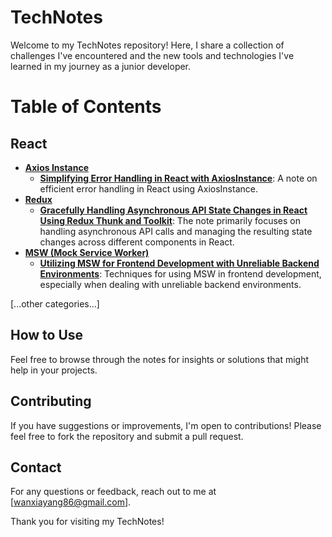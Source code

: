 # TechNotes

Welcome to my TechNotes repository! Here, I share a collection of challenges I've encountered and the new tools and technologies I've learned in my journey as a junior developer.

# Table of Contents

## React
- [**Axios Instance**](https://github.com/WanxiaJaneYang/TechNotes/tree/main/React/axios%20instance)
  - [**Simplifying Error Handling in React with AxiosInstance**](https://github.com/WanxiaJaneYang/TechNotes/blob/main/React/axios%20instance/Simplifying%20Error%20Handling%20in%20React%20with%20Axios.md): A note on efficient error handling in React using AxiosInstance.
- [**Redux**](https://github.com/WanxiaJaneYang/TechNotes/tree/main/React/redux)
  - [**Gracefully Handling Asynchronous API State Changes in React Using Redux Thunk and Toolkit**](https://github.com/WanxiaJaneYang/TechNotes/blob/main/React/redux/Gracefully%20Handling%20Asynchronous%20API%20State%20Changes%20in%20React%20Using%20Redux%20Thunk%20and%20Toolkit.md): The note primarily focuses on handling asynchronous API calls and managing the resulting state changes across different components in React.
- [**MSW (Mock Service Worker)**](https://github.com/WanxiaJaneYang/TechNotes/tree/main/React/msw)
  - [**Utilizing MSW for Frontend Development with Unreliable Backend Environments**](https://github.com/WanxiaJaneYang/TechNotes/blob/main/React/msw/Utilizing%20MSW%20for%20Frontend%20Development%20with%20Unreliable%20Backend%20Environments.md): Techniques for using MSW in frontend development, especially when dealing with unreliable backend environments.

[...other categories...]

## How to Use
Feel free to browse through the notes for insights or solutions that might help in your projects. 

## Contributing
If you have suggestions or improvements, I'm open to contributions! Please feel free to fork the repository and submit a pull request.

## Contact
For any questions or feedback, reach out to me at [wanxiayang86@gmail.com].

Thank you for visiting my TechNotes!
